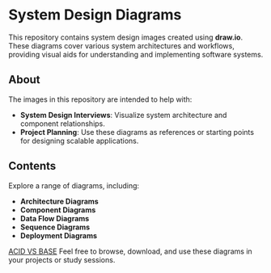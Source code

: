 # System Design Diagrams

This repository contains system design images created using **draw.io**. These diagrams cover various system architectures and workflows, providing visual aids for understanding and implementing software systems.

## About

The images in this repository are intended to help with:

- **System Design Interviews**: Visualize system architecture and component relationships.
- **Project Planning**: Use these diagrams as references or starting points for designing scalable applications.

## Contents

Explore a range of diagrams, including:

- **Architecture Diagrams**
- **Component Diagrams**
- **Data Flow Diagrams**
- **Sequence Diagrams**
- **Deployment Diagrams**

[ACID VS BASE]([https://example.com](https://aws.amazon.com/compare/the-difference-between-acid-and-base-database/))
Feel free to browse, download, and use these diagrams in your projects or study sessions.
